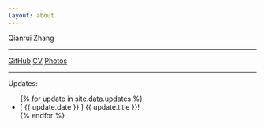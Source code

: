 ```yaml
---
layout: about
---
```



<div class="about-title">Qianrui Zhang</div>

---

<div class="about-nav">
<a href="https://github.com/haneensa" target="_blank">GitHub</a>
<a href="https://drive.google.com/file/d/0B0B0K8GnwBGnVXhBREI3YjJVaGc/view?usp=sharing" target="_blank">CV</a>
<a href="http://haninjafoto.tumblr.com/" target="_blank">Photos</a>
</div>

---


Updates:
<nav>
<ul>
  {% for update in site.data.updates %}
  <li>
[ {{ update.date }} ] {{ update.title }}!
  </li>
  {% endfor %}
</ul>
</nav>
